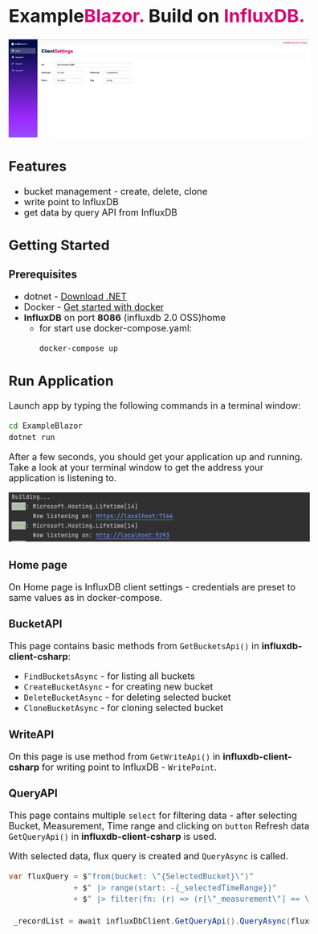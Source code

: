 <div style="max-width: 1200px; min-width: 600px; font-size: 18px; margin: auto; padding: 50px;">


<h1>Example<a style="color: #d30971 !important;">Blazor.</a> Build on <a style="color: #d30971 !important;"> InfluxDB.</a></h1>

<img src="wwwroot/assets/readme/homepage.png" alt="drawing">

## Features

- bucket management - create, delete, clone
- write point to InfluxDB
- get data by query API from InfluxDB

## Getting Started

### Prerequisites
- dotnet - [Download .NET](https://dotnet.microsoft.com/en-us/download)
- Docker - [Get started with docker](https://www.docker.com/get-started)
- **InfluxDB** on port **8086** (influxdb 2.0 OSS)home
    - for start use docker-compose.yaml:
      ```bash
      docker-compose up
      ```

## Run Application
Launch app by typing the following commands in a terminal window:
```bash
cd ExampleBlazor
dotnet run
```
After a few seconds, you should get your application up and running. Take a look at your terminal window to get the address your application is listening to.

<img src="wwwroot/assets/readme/terminal-url.png" alt="drawing">

### Home page

On Home page is InfluxDB client settings - credentials are preset to same values as in docker-compose.

### BucketAPI 

This page contains basic methods from `GetBucketsApi()` in **influxdb-client-csharp**:
- `FindBucketsAsync` - for listing all buckets
- `CreateBucketAsync` - for creating new bucket
- `DeleteBucketAsync` - for deleting selected bucket
- `CloneBucketAsync` - for cloning selected bucket

### WriteAPI

On this page is use method from `GetWriteApi()` in **influxdb-client-csharp** for writing point to InfluxDB - `WritePoint`.

### QueryAPI

This page contains multiple `select` for filtering data - after selecting Bucket, Measurement, Time range and clicking on 
`button` Refresh data `GetQueryApi()` in **influxdb-client-csharp** is used.

With selected data, flux query is created and `QueryAsync` is called.
```csharp
var fluxQuery = $"from(bucket: \"{SelectedBucket}\")"
              + $" |> range(start: -{_selectedTimeRange})"
              + $" |> filter(fn: (r) => (r[\"_measurement\"] == \"{_selectedMeasurement}\"))";

 _recordList = await influxDbClient.GetQueryApi().QueryAsync(fluxQuery, orgId);
```

<br clear="right"/>
</div>


